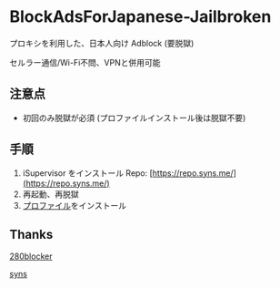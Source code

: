 # BlockAdsForJapanese-Jailbroken

プロキシを利用した、日本人向け Adblock (要脱獄)

セルラー通信/Wi-Fi不問、VPNと併用可能

## 注意点

- 初回のみ脱獄が必須 (プロファイルインストール後は脱獄不要)

## 手順

1. iSupervisor をインストール Repo: [https://repo.syns.me/](https://repo.syns.me/)
2. 再起動、再脱獄
3. [プロファイル](https://raw.githubusercontent.com/sohsatoh/BlockAdsForJapanese-Jailbroken/master/adblock.mobileconfig)をインストール

## Thanks

[280blocker](https://280blocker.net/)

[syns](https://repo.syns.me/)
